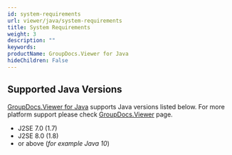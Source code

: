 ```yaml
---
id: system-requirements
url: viewer/java/system-requirements
title: System Requirements
weight: 3
description: ""
keywords: 
productName: GroupDocs.Viewer for Java
hideChildren: False
---
```

## Supported Java Versions

[GroupDocs.Viewer for Java](https://products.groupdocs.com/viewer/java) supports Java versions listed below. For more platform support please check [GroupDocs.Viewer](https://products.groupdocs.com/viewer) page.

*   J2SE 7.0 (1.7)
*   J2SE 8.0 (1.8)
*   or above (*for example Java 10*)
